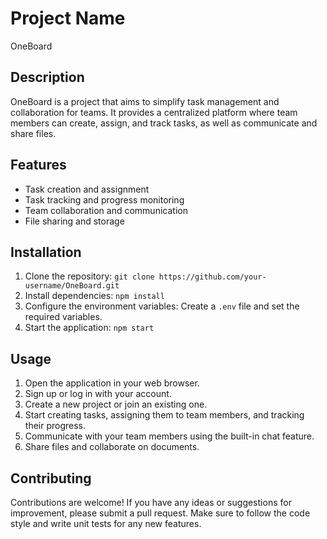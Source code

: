 # Project Name

OneBoard

## Description

OneBoard is a project that aims to simplify task management and collaboration for teams. It provides a centralized platform where team members can create, assign, and track tasks, as well as communicate and share files.

## Features

- Task creation and assignment
- Task tracking and progress monitoring
- Team collaboration and communication
- File sharing and storage

## Installation

1. Clone the repository: `git clone https://github.com/your-username/OneBoard.git`
2. Install dependencies: `npm install`
3. Configure the environment variables: Create a `.env` file and set the required variables.
4. Start the application: `npm start`

## Usage

1. Open the application in your web browser.
2. Sign up or log in with your account.
3. Create a new project or join an existing one.
4. Start creating tasks, assigning them to team members, and tracking their progress.
5. Communicate with your team members using the built-in chat feature.
6. Share files and collaborate on documents.

## Contributing

Contributions are welcome! If you have any ideas or suggestions for improvement, please submit a pull request. Make sure to follow the code style and write unit tests for any new features.


